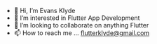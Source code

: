 - 👋 Hi, I’m Evans Klyde
- 👀 I’m interested in Flutter App Development
- 💞️ I’m looking to collaborate on anything Flutter
- 📫 How to reach me ... flutterklyde@gmail.com 

<!---
evansklyde/evansklyde is a ✨ special ✨ repository because its `README.md` (this file) appears on your GitHub profile.
You can click the Preview link to take a look at your changes.
--->
